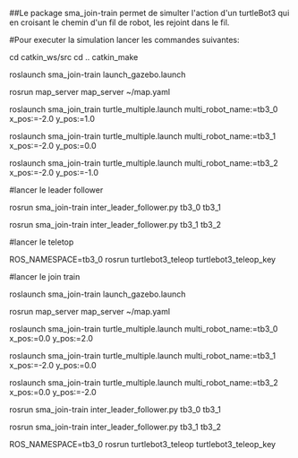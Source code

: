 ##Le package sma_join-train permet de simulter l'action d'un turtleBot3 qui en croisant le chemin d'un fil de robot, les rejoint dans le fil.

#Pour executer la simulation lancer les commandes suivantes:

cd catkin_ws/src
cd ..
catkin_make

roslaunch sma_join-train launch_gazebo.launch

rosrun map_server map_server ~/map.yaml

roslaunch sma_join_train turtle_multiple.launch multi_robot_name:=tb3_0 x_pos:=-2.0 y_pos:=1.0

roslaunch sma_join-train turtle_multiple.launch multi_robot_name:=tb3_1 x_pos:=-2.0 y_pos:=0.0

roslaunch sma_join-train turtle_multiple.launch multi_robot_name:=tb3_2 x_pos:=-2.0 y_pos:=-1.0

#lancer le leader follower

rosrun sma_join-train inter_leader_follower.py tb3_0 tb3_1

rosrun sma_join-train inter_leader_follower.py tb3_1 tb3_2


#lancer le teletop

ROS_NAMESPACE=tb3_0 rosrun turtlebot3_teleop turtlebot3_teleop_key

#lancer le join train

roslaunch sma_join-train launch_gazebo.launch

rosrun map_server map_server ~/map.yaml

roslaunch sma_join-train turtle_multiple.launch multi_robot_name:=tb3_0 x_pos:=0.0 y_pos:=2.0

roslaunch sma_join-train turtle_multiple.launch multi_robot_name:=tb3_1 x_pos:=-2.0 y_pos:=0.0

roslaunch sma_join-train turtle_multiple.launch multi_robot_name:=tb3_2 x_pos:=0.0 y_pos:=-2.0

rosrun sma_join-train inter_leader_follower.py tb3_0 tb3_1

rosrun sma_join-train inter_leader_follower.py tb3_1 tb3_2

ROS_NAMESPACE=tb3_0 rosrun turtlebot3_teleop turtlebot3_teleop_key


